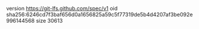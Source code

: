 version https://git-lfs.github.com/spec/v1
oid sha256:6246cd7f3baf656d0a1656825a59c5f77319de5b4d4207af3be092e996144568
size 30613
